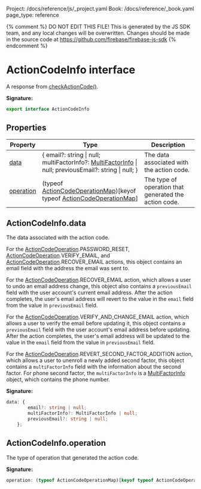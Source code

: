 Project: /docs/reference/js/_project.yaml
Book: /docs/reference/_book.yaml
page_type: reference

{% comment %}
DO NOT EDIT THIS FILE!
This is generated by the JS SDK team, and any local changes will be
overwritten. Changes should be made in the source code at
https://github.com/firebase/firebase-js-sdk
{% endcomment %}

# ActionCodeInfo interface
A response from [checkActionCode()](./auth.md#checkactioncode_d2ae15a)<!-- -->.

<b>Signature:</b>

```typescript
export interface ActionCodeInfo 
```

## Properties

|  Property | Type | Description |
|  --- | --- | --- |
|  [data](./auth.actioncodeinfo.md#actioncodeinfodata) | { email?: string \| null; multiFactorInfo?: [MultiFactorInfo](./auth.multifactorinfo.md#multifactorinfo_interface) \| null; previousEmail?: string \| null; } | The data associated with the action code. |
|  [operation](./auth.actioncodeinfo.md#actioncodeinfooperation) | (typeof [ActionCodeOperationMap](./auth.md#actioncodeoperation)<!-- -->)\[keyof typeof [ActionCodeOperationMap](./auth.md#actioncodeoperation)<!-- -->\] | The type of operation that generated the action code. |

## ActionCodeInfo.data

The data associated with the action code.

For the [ActionCodeOperation](./auth.md#actioncodeoperation)<!-- -->.PASSWORD\_RESET, [ActionCodeOperation](./auth.md#actioncodeoperation)<!-- -->.VERIFY\_EMAIL, and [ActionCodeOperation](./auth.md#actioncodeoperation)<!-- -->.RECOVER\_EMAIL actions, this object contains an email field with the address the email was sent to.

For the [ActionCodeOperation](./auth.md#actioncodeoperation)<!-- -->.RECOVER\_EMAIL action, which allows a user to undo an email address change, this object also contains a `previousEmail` field with the user account's current email address. After the action completes, the user's email address will revert to the value in the `email` field from the value in `previousEmail` field.

For the [ActionCodeOperation](./auth.md#actioncodeoperation)<!-- -->.VERIFY\_AND\_CHANGE\_EMAIL action, which allows a user to verify the email before updating it, this object contains a `previousEmail` field with the user account's email address before updating. After the action completes, the user's email address will be updated to the value in the `email` field from the value in `previousEmail` field.

For the [ActionCodeOperation](./auth.md#actioncodeoperation)<!-- -->.REVERT\_SECOND\_FACTOR\_ADDITION action, which allows a user to unenroll a newly added second factor, this object contains a `multiFactorInfo` field with the information about the second factor. For phone second factor, the `multiFactorInfo` is a [MultiFactorInfo](./auth.multifactorinfo.md#multifactorinfo_interface) object, which contains the phone number.

<b>Signature:</b>

```typescript
data: {
        email?: string | null;
        multiFactorInfo?: MultiFactorInfo | null;
        previousEmail?: string | null;
    };
```

## ActionCodeInfo.operation

The type of operation that generated the action code.

<b>Signature:</b>

```typescript
operation: (typeof ActionCodeOperationMap)[keyof typeof ActionCodeOperationMap];
```
